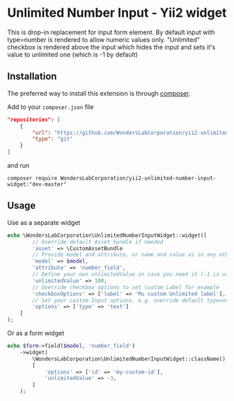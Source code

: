 Unlimited Number Input - Yii2 widget
====================================
This is drop-in replacement for input form element. By default input with type=number is rendered to allow numeric values only.
"Unlimited" checkbox is rendered above the input which hides the input and sets it's value to unlimited one (which is -1 by default)

Installation
------------
The preferred way to install this extension is through [composer](http://getcomposer.org/download/).

Add to your `composer.json` file

```json
"repositories": [
    {
        "url": "https://github.com/WondersLabCorporation/yii2-unlimited-number-input-widget.git",
        "type": "git"
    }
]
```
and run

```
composer require WondersLabCorporation/yii2-unlimited-number-input-widget:"dev-master"
```


Usage
------------

Use as a separate widget
```php
echo \WondersLabCorporation\UnlimitedNumberInputWidget::widget([
        // Override default Asset bundle if needed
        'asset' => \CustomAssetBundle
        // Provide model and attribute, or name and value as in any other Input Widget
        'model' => $model,
        'attribute' => 'number_field',
        // Define your own unlimitedValue in case you need it (-1 is used by default)
        'unlimitedValue' => 100,
        // Override checkbox options to set custom Label for example
        'checkboxOptions' => ['label' => 'Mu custom Unlimited label'],
        // Set your custom Input options. e.g. override default type=number
        'options' => ['type' => 'text']
    ]
);
```

Or as a form widget
```php
echo $form->field($model, 'number_field')
    ->widget(
        \WondersLabCorporation\UnlimitedNumberInputWidget::className(),
        [
            'options' => ['id' => 'my-custom-id'],
            'unlimitedValue' => -3,
        ]
    );
```